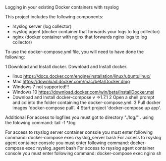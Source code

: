 Logging in your existing Docker containers with rsyslog

This project includes the following components:
- rsyslog server (log collector)
- rsyslog agent (docker container that forwards your logs to log collector)
- nginx (docker container with nginx that forwards nginx logs to log collector)

To use the docker-compose.yml file, you will need to have done the following:

1 Download and Install docker. Download and Install docker.
 - linux https://docs.docker.com/engine/installation/linux/ubuntulinux/
 - Mac https://download.docker.com/mac/beta/Docker.dmg
 - Windows 7 not supported!!!
 - Windows 10 https://download.docker.com/win/beta/InstallDocker.msi
 - Download and Install docker-compose v =>1.7.1
2 Open a shell prompt and cd into the folder containing the docker-compose.yml.
3 Pull docker images 'docker-compose pull'.
4 Start project 'docker-compose up app'.

Additional For access to logfiles you must got to directory "./log/" .  using the folowing command:
tail -f *.log

For access to rsyslog server container console you must enter following command:
  docker-compose exec rsyslog_server bash
For access to rsyslog agent container console you must enter following command:
  docker-compose exec rsyslog_agent bash
For access to rsyslog agent container console you must enter following command:
  docker-compose exec nginx sh
